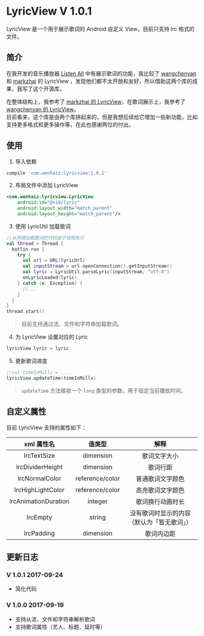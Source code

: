 # LyricView V 1.0.1

LyricView 是一个用于展示歌词的 Android 自定义 View，目前只支持 lrc 格式的文件。  

## 简介
在我开发的音乐播放器 [Listen All](https://github.com/wenhaiz/ListenAll) 中有展示歌词的功能，我比较了 [wangchenyan](https://github.com/wangchenyan) 和 [markzhai](https://github.com/markzhai) 的 LyricView ，发现他们都不太开放和友好，所以借助这两个库的成果，我写了这个开源库。  

在整体结构上，我参考了 [markzhai 的 LyricView](https://github.com/markzhai/LyricView)，在歌词展示上，我参考了[wangchenyan 的 LyricView](https://github.com/wangchenyan/LrcView)。  
目前看来，这个库是由两个库拼起来的，但是我想后续给它增加一些新功能，比如支持更多格式和更多操作等，在此也感谢两位的付出。 

## 使用
1. 导入依赖
```gradle
compile 'com.wenhaiz:lyricview:1.0.1'
```
2. 布局文件中添加 LyricView
```xml
<com.wenhaiz.lyricview.LyricView
    android:id="@+id/lyric"
    android:layout_width="match_parent"
    android:layout_height="match_parent"/>
```
3. 使用 LyricUtil 加载歌词
```kotlin
//从网络加载歌词的代码由子线程执行
val thread = Thread {
  kotlin.run {
    try {
      val url = URL(lyricUrl)
      val inputStream = url.openConnection().getInputStream()
      val lyric = LyricUtil.parseLyric(inputStream, "utf-8")
      onLyricLoaded(lyric)
    } catch (e: Exception) {
      //...
    }
  }
}
thread.start()
```
> 目前支持通过流、文件和字符串加载歌词。
4. 为 LyricView 设置对应的 Lyric
```kotlin
lyricView.lyric = lyric
```
5. 更新歌词进度
```kotlin
//val timeInMills = ....
lyricView.updateTime(timeInMills)
```
> `updateTime` 方法接收一个 `long` 类型的参数，用于指定当前播放时间。
## 自定义属性
目前 LyricView 支持的属性如下：    

|xml 属性名|值类型|解释|
|:---------:|:------:|:----:|
|lrcTextSize|dimension|歌词文字大小|
|lrcDividerHeight|dimension|歌词行距|
|lrcNormalColor|reference/color|普通歌词文字颜色|
|lrcHighLightColor|reference/color|高亮歌词文字颜色|
|lrcAnimationDuration|integer|歌词换行动画时长|
|lrcEmpty|string|没有歌词时显示的内容（默认为「暂无歌词」）|
|lrcPadding|dimension|歌词内边距| 

## 更新日志
### V 1.0.1 2017-09-24
- 简化代码
### V 1.0.0 2017-09-19
- 支持从流、文件和字符串解析歌词
- 支持歌词属性（艺人、标题、延时等）
